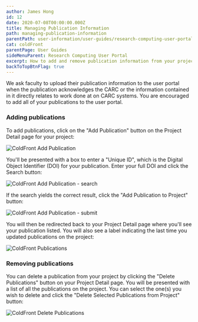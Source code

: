 ```yaml
---
author: James Hong
id: 12
date: 2020-07-08T00:00:00.000Z
title: Managing Publication Information
path: managing-publication-information
parentPath: user-information/user-guides/research-computing-user-portal
cat: coldFront
parentPage: User Guides
sideMenuParent: Research Computing User Portal
excerpt: How to add and remove publication information from your projects in the Research Computing User Portal.
backToTopBtnFlag: true
---
```


We ask faculty to upload their publication information to the user portal when the publication acknowledges the CARC or the information contained in it directly relates to work done at on CARC systems. You are encouraged to add all of your publications to the user portal.

### Adding publications

To add publications, click on the "Add Publication" button on the Project Detail page for your project:

![ColdFront Add Publication](/images/coldfront_project_addpublication.jpg)

You'll be presented with a box to enter a "Unique ID", which is the Digital Object Identifier (DOI) for your publication. Enter your full DOI and click the Search button:

![ColdFront Add Publication - search](/images/coldfront_project_addpublication_enter1.jpg)

If the search yields the correct result, click the "Add Publication to Project" button:

![ColdFront Add Publication - submit](/images/coldfront_project_addpublication_enter2.jpg)

You will then be redirected back to your Project Detail page where you'll see your publication listed.  You will also see a label indicating the last time you updated publications on the project:

![ColdFront Publications](/images/coldfront_project_publications.jpg)

### Removing publications

You can delete a publication from your project by clicking the "Delete Publications" button on your Project Detail page.  You will be presented with a list of all the publications on the project. You can select the one(s) you wish to delete and click the "Delete Selected Publications from Project" button:

![ColdFront Delete Publications](/images/coldfront_project_deletepublication.jpg)
